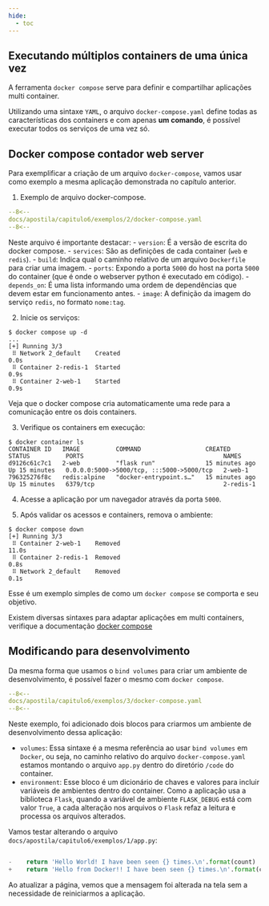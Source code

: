 ```yaml
---
hide:
  - toc
---
```


## Executando múltiplos containers de uma única vez

A ferramenta `docker compose` serve para definir e compartilhar aplicações multi container.

Utilizando uma sintaxe `YAML`, o arquivo `docker-compose.yaml` define todas as características dos containers e com apenas **um comando**, é possível executar todos os serviços de uma vez só.

## Docker compose contador web server

Para exemplificar a criação de um arquivo `docker-compose`, vamos usar como exemplo a mesma aplicação demonstrada no capítulo anterior.

1. Exemplo de arquivo docker-compose.
```yaml linenums="1" title="capitulo6/exemplos/2/docker-compose.yaml"
--8<--
docs/apostila/capitulo6/exemplos/2/docker-compose.yaml
--8<--
```
Neste arquivo é importante destacar:
    - `version`: É a versão de escrita do docker compose.
    - `services`: São as definições de cada container (`web` e `redis`).
    - `build`: Indica qual o caminho relativo de um arquivo `Dockerfile` para criar uma imagem.
    - `ports`: Expondo a porta `5000` do host na porta `5000` do container (que é onde o webserver python é executado em código).
    - `depends_on`: É uma lista informando uma ordem de dependências que devem estar em funcionamento antes.
    - `image`: A definição da imagem do serviço `redis`, no formato `nome:tag`.

2. Inicie os serviços:
```shell
$ docker compose up -d
...
[+] Running 3/3
 ⠿ Network 2_default    Created                                                                                                   0.0s
 ⠿ Container 2-redis-1  Started                                                                                                   0.9s
 ⠿ Container 2-web-1    Started                                                                                                   0.9s
```
Veja que o docker compose cria automaticamente uma rede para a comunicação entre os dois containers.

3. Verifique os containers em execução:
```shell
$ docker container ls
CONTAINER ID   IMAGE          COMMAND                  CREATED          STATUS          PORTS                                       NAMES
d9126c61c7c1   2-web          "flask run"              15 minutes ago   Up 15 minutes   0.0.0.0:5000->5000/tcp, :::5000->5000/tcp   2-web-1
796325276f8c   redis:alpine   "docker-entrypoint.s…"   15 minutes ago   Up 15 minutes   6379/tcp                                    2-redis-1
```

4. Acesse a aplicação por um navegador através da porta `5000`.

5. Após validar os acessos e containers, remova o ambiente:
```shell
$ docker compose down
[+] Running 3/3
 ⠿ Container 2-web-1    Removed                                                                                                  11.0s
 ⠿ Container 2-redis-1  Removed                                                                                                   0.8s
 ⠿ Network 2_default    Removed                                                                                                   0.1s
```

Esse é um exemplo simples de como um `docker compose` se comporta e seu objetivo.

Existem diversas sintaxes para adaptar aplicações em multi containers, verifique a documentação [docker compose](https://docs.docker.com/compose/compose-file/)

## Modificando para desenvolvimento

Da mesma forma que usamos o `bind volumes` para criar um ambiente de desenvolvimento, é possível fazer o mesmo com `docker compose`.

```yaml linenums="1" title="capitulo6/exemplos/3/docker-compose.yaml"
--8<--
docs/apostila/capitulo6/exemplos/3/docker-compose.yaml
--8<--
```
Neste exemplo, foi adicionado dois blocos para criarmos um ambiente de desenvolvimento dessa aplicação:

- `volumes`: Essa sintaxe é a mesma referência ao usar `bind volumes` em `Docker`, ou seja, no caminho relativo do arquivo `docker-compose.yaml` estamos montando o arquivo `app.py` dentro do diretório `/code` do container.
- `environment`: Esse bloco é um dicionário de chaves e valores para incluir variáveis de ambientes dentro do container. Como a aplicação usa a biblioteca `Flask`, quando a variável de ambiente `FLASK_DEBUG` está com valor `True`, a cada alteração nos arquivos o `Flask` refaz a leitura e processa os arquivos alterados.

Vamos testar alterando o arquivo `docs/apostila/capitulo6/exemplos/1/app.py`:

```py linenums="1"

-    return 'Hello World! I have been seen {} times.\n'.format(count)
+    return 'Hello from Docker!! I have been seen {} times.\n'.format(count)
```

Ao atualizar a página, vemos que a mensagem foi alterada na tela sem a necessidade de reiniciarmos a aplicação.
